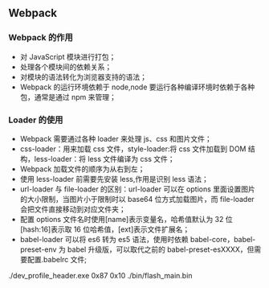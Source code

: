 <!--
 * @Author: your name
 * @Date: 2020-02-26 10:19:49
 * @LastEditTime: 2020-03-30 16:14:44
 * @LastEditors: Please set LastEditors
 * @Description: In User Settings Edit
 * @FilePath: \vue-note\webpack.md
 -->

## Webpack

### Webpack 的作用

- 对 JavaScript 模块进行打包；
- 处理各个模块间的依赖关系；
- 对模块的语法转化为浏览器支持的语法；
- Webpack 的运行环境依赖于 node,node 要运行各种编译环境时依赖于各种包，通常是通过 npm 来管理；

### Loader 的使用

- Webpack 需要通过各种 loader 来处理 js、css 和图片文件；
- css-loader：用来加载 css 文件，style-loader:将 css 文件加载到 DOM 结构，less-loader：将 less 文件编译为 css 文件；
- Webpack 加载文件的顺序为从右到左；
- 使用 less-loader 前需要先安装 less,作用是识别 less 语法；
- url-loader 与 file-loader 的区别：url-loader 可以在 options 里面设置图片的大小限制，当图片小于限制时以 base64 位方式加载图片，而 file-loader 会把文件直接移动到对应文件夹；
- 配置 options 文件名时使用[name]表示变量名，哈希值默认为 32 位[hash:16]表示取 16 位哈希值，[ext]表示文件扩展名；
- babel-loader 可以将 es6 转为 es5 语法，使用时依赖 babel-core，babel-preset-env 为 babel 升级版，可以取代之前的 babel-preset-esXXXX，但需要配置.babelrc 文件;

./dev_profile_header.exe 0x87 0x10 ./bin/flash_main.bin
